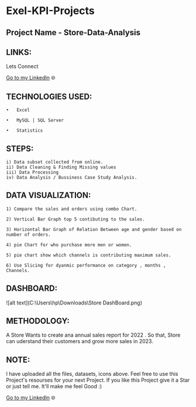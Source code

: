 # Exel-KPI-Projects
 

## Project Name - Store-Data-Analysis

## LINKS: 

Lets Connect

[Go to my LinkedIn](https://www.linkedin.com/in/nitesh-gautam-2a7a87209/) 🌐


## TECHNOLOGIES USED:

    •	Excel

    •	MySQL | SQL Server

    •	Statistics
    
   ## STEPS:

    i) Data subset collected from online.
    ii) Data Cleaning & Finding Missing values
    iii) Data Processing 
    iv) Data Analysis / Bussiness Case Study Analysis.

    
## DATA VISUALIZATION: 


    1) Compare the sales and orders using combo Chart.
    
    2) Vertical Bar Graph top 5 contibuting to the sales.
    
    3) Horizontal Bar Graph of Relation Between age and gender based on number of orders.
    
    4) pie Chart for who purchase more men or women.
    
    5) pie chart show which channels is contributing maximum sales. 
    
    6) Use Slicing for dyanmic performance on category , months , Channels.


## DASHBOARD:
    
  ![alt text](C:\Users\hp\Downloads\Store DashBoard.png)


## METHODOLOGY:

 A Store Wants to create ana annual sales report for 2022 . So that, Store can uderstand their customers and grow more sales in 2023.


 ## NOTE:

I have uploaded all the files, datasets, icons above. Feel free to use this Project's resourses for your next Project. If you like this Project give it a Star or just tell me. It'll make me feel Good :)

[Go to my LinkedIn](https://www.linkedin.com/in/nitesh-gautam-2a7a87209/) 🌐
    


